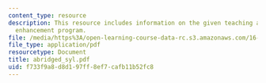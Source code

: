 ```yaml
---
content_type: resource
description: This resource includes information on the given teaching and education
  enhancement program.
file: /media/https%3A/open-learning-course-data-rc.s3.amazonaws.com/16-810-engineering-design-and-rapid-prototyping-january-iap-2005/f733f9a8d8d197ff8ef7cafb11b52fc8_abridged_syl.pdf
file_type: application/pdf
resourcetype: Document
title: abridged_syl.pdf
uid: f733f9a8-d8d1-97ff-8ef7-cafb11b52fc8
---
```

